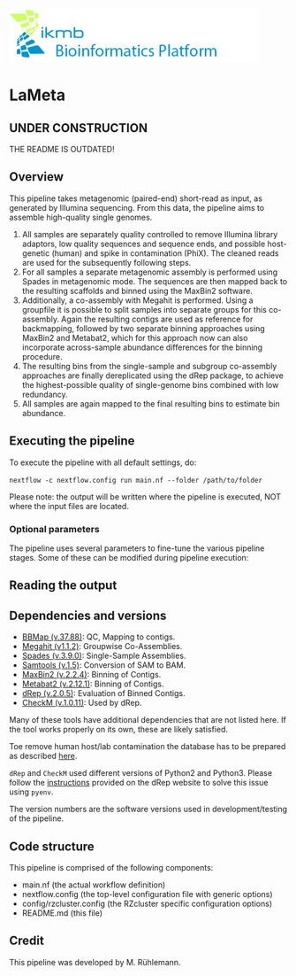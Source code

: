 ![](images/ikmb_bfx_logo.png)

# LaMeta

## UNDER CONSTRUCTION

THE README IS OUTDATED!

## Overview

This pipeline takes metagenomic (paired-end) short-read  as input, as generated
by Illumina sequencing. From this data, the pipeline aims to assemble high-quality
single genomes.

1. All samples are separately quality controlled to remove Illumina library adaptors, low quality sequences and sequence ends, and possible host-genetic (human) and spike in contamination (PhiX). The cleaned reads are used for the subsequently following steps.
2. For all samples a separate metagenomic assembly is performed using Spades in metagenomic mode. The sequences are then mapped back to the resulting scaffolds and binned using the MaxBin2 software.
3. Additionally, a co-assembly with Megahit is performed. Using a groupfile it is possible to split samples into separate groups for this co-assembly. Again the resulting contigs are used as reference for backmapping, followed by two separate binning approaches using MaxBin2 and Metabat2, which for this approach now can also incorporate across-sample abundance differences for the binning procedure.
4. The resulting bins from the single-sample and subgroup co-assembly approaches are finally dereplicated using the dRep package, to achieve the highest-possible quality of single-genome bins combined with low redundancy.
5. All samples are again mapped to the final resulting bins to estimate bin abundance.


## Executing the pipeline

To execute the pipeline with all default settings, do:

`nextflow -c nextflow.config run main.nf --folder /path/to/folder`

Please note: the output will be written where the pipeline is executed, NOT where the input files are located.

### Optional parameters

The pipeline uses several parameters to fine-tune the various pipeline stages. Some of these can be modified during pipeline execution:

## Reading the output

## Dependencies and versions
 * [BBMap (v.37.88)](https://sourceforge.net/projects/bbmap/): QC, Mapping to contigs.
 * [Megahit (v1.1.2)](https://github.com/voutcn/megahit): Groupwise Co-Assemblies.
 * [Spades (v.3.9.0)](http://bioinf.spbau.ru/en/spades): Single-Sample Assemblies.
 * [Samtools (v.1.5)](http://www.htslib.org): Conversion of SAM to BAM.
 * [MaxBin2 (v.2.2.4)](https://downloads.jbei.org/data/microbial_communities/MaxBin/MaxBin.html): Binning of Contigs.
 * [Metabat2 (v.2.12.1)](https://bitbucket.org/berkeleylab/metabat/overview): Binning of Contigs.
 * [dRep (v.2.0.5)](https://github.com/MrOlm/drep): Evaluation of Binned Contigs.
 * [CheckM (v.1.0.11)](https://ecogenomics.github.io/CheckM/): Used by dRep.

Many of these tools have additional dependencies that are not listed here. If the tool works properly on its own, these are likely satisfied.

Toe remove human host/lab contamination the database has to be prepared as described [here](http://seqanswers.com/forums/showthread.php?t=42552).

`dRep` and `CheckM` used different versions of Python2 and Python3. Please follow the [instructions](http://drep.readthedocs.io) provided on the dRep website to solve this issue using `pyenv`.

 The version numbers are the software versions used in development/testing of the pipeline.

## Code structure

This pipeline is comprised of the following components:

* main.nf (the actual workflow definition)
* nextflow.config (the top-level configuration file with generic options)
* config/rzcluster.config (the RZcluster specific configuration options)
* README.md (this file)

## Credit

This pipeline was developed by M. Rühlemann.
